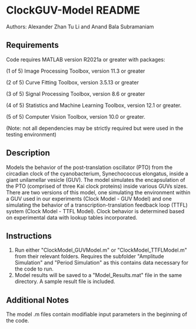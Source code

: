 # ClockGUV-Model README
Authors: Alexander Zhan Tu Li and Anand Bala Subramaniam

## Requirements
Code requires MATLAB version R2021a or greater with packages:

(1 of 5) Image Processing Toolbox, version 11.3 or greater

(2 of 5) Curve Fitting Toolbox, version 3.5.13 or greater

(3 of 5) Signal Processing Toolbox, version 8.6 or greater

(4 of 5) Statistics and Machine Learning Toolbox, version 12.1 or greater.

(5 of 5) Computer Vision Toolbox, version 10.0 or greater.

(Note: not all dependencies may be strictly required but were used in the testing environment)

## Description
Models the behavior of the post-translation oscillator (PTO) from the circadian clock of the cyanobacterium, Synechococcus elongatus, inside a giant unilamellar vesicle (GUV). The model simulates the encapsulation of the PTO (comprised of three Kai clock proteins) inside various GUVs sizes.
There are two versions of this model, one simulating the environment within a GUV used in our experiments (Clock Model - GUV Model) and one simulating the behavior of a transcription-translation feedback loop (TTFL) system (Clock Model - TTFL Model). Clock behavior is determined based on experimental data with lookup tables incorporated.  

## Instructions
1. Run either "ClockModel_GUVModel.m" or "ClockModel_TTFLModel.m" from their relevant folders. Requires the subfolder "Amplitude Simulation" and "Period Simulation" as this contains data necessary for the code to run.
2. Model results will be saved to a "Model_Results.mat" file in the same directory. A sample result file is included.

## Additional Notes
The model .m files contain modifiable input parameters in the beginning of the code.
